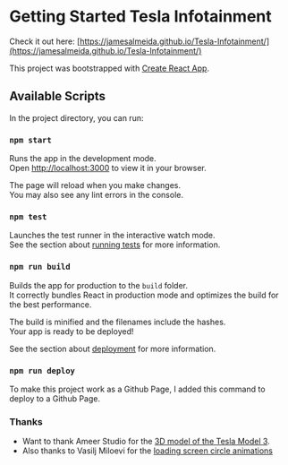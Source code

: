 # Getting Started Tesla Infotainment

Check it out here: [https://jamesalmeida.github.io/Tesla-Infotainment/](https://jamesalmeida.github.io/Tesla-Infotainment/)

This project was bootstrapped with [Create React App](https://github.com/facebook/create-react-app).

## Available Scripts

In the project directory, you can run:

### `npm start`

Runs the app in the development mode.\
Open [http://localhost:3000](http://localhost:3000) to view it in your browser.

The page will reload when you make changes.\
You may also see any lint errors in the console.

### `npm test`

Launches the test runner in the interactive watch mode.\
See the section about [running tests](https://facebook.github.io/create-react-app/docs/running-tests) for more information.

### `npm run build`

Builds the app for production to the `build` folder.\
It correctly bundles React in production mode and optimizes the build for the best performance.

The build is minified and the filenames include the hashes.\
Your app is ready to be deployed!

See the section about [deployment](https://facebook.github.io/create-react-app/docs/deployment) for more information.

### `npm run deploy`

To make this project work as a Github Page, I added this command to deploy to a Github Page. 


### Thanks

- Want to thank Ameer Studio for the [3D model of the Tesla Model 3](https://sketchfab.com/3d-models/tesla-2018-model-3-5ef9b845aaf44203b6d04e2c677e444f).
- Also thanks to Vasilj Miloevi for the [loading screen circle animations](https://codepen.io/eboye/pen/ANPxVX)

